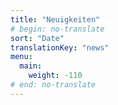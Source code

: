 ```yaml
---
title: "Neuigkeiten"
# begin: no-translate
sort: "Date"
translationKey: "news"
menu:
  main:
    weight: -110
# end: no-translate
---
```


